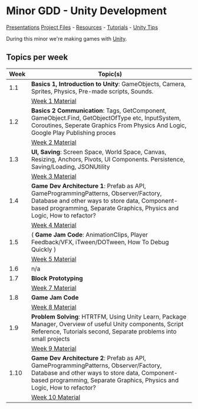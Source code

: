 # Minor GDD - Unity Development

[Presentations](https://hr-cmgt.github.io/Minor-GDD-Unity/)
[Project Files](projectfiles/) - 
[Resources](classes/00_resources.md) - 
[Tutorials](classes/00_tutorials.md) -
[Unity Tips](classes/00_unity.md)

During this minor we're making games with [Unity](https://unity.com/).

## Topics per week

| Week | Topic(s) 
|------|---------
| 1.1 | **Basics 1, Introduction to Unity**: GameObjects, Camera, Sprites, Physics, Pre-made scripts, Sounds. 
|  | [Week 1 Material](./classes/01_basics1.md)
| 1.2 | **Basics 2 Communication**: Tags, GetComponent, GameObject.Find, GetObjectOfType etc, InputSystem, Coroutines, Seperate Graphics From Physics And Logic, Google Play Publishing proces
|  | [Week 2 Material](./classes/02_basics2.md)
| 1.3 | **UI, Saving**:  Screen Space, World Space, Canvas, Resizing, Anchors, Pivots, UI Components. Persistence, Saving/Loading, JSONUtility
|  | [Week 3 Material](./classes/03_UI.md)
| 1.4 | **Game Dev Architecture 1**: Prefab as API, GameProgrammingPatterns, Observer/Factory, Database and other ways to store data, Component-based programming, Separate Graphics, Physics and Logic, How to refactor?
|  | [Week 4 Material](./classes/04_architecture1.md) 
| 1.5 | ( **Game Jam Code**: AnimationClips, Player Feedback/VFX, iTween/DOTween, How To Debug Quickly )
|  | [Week 5 Material](./classes/05_8_gamejam.md) 
| 1.6 | n/a
| 1.7 | **Block Prototyping** 
|  | [Week 7 Material](./classes/07_blockprototyping.md) 
| 1.8 | **Game Jam Code**  
|  | [Week 8 Material](./classes/05_8_gamejam.md) 
| 1.9 | **Problem Solving**: HTRTFM, Using Unity Learn, Package Manager, Overview of useful Unity components, Script Reference, Tutorials second, Separate problems into small projects
|  | [Week 9 Material](./classes/09_problemsolving.md) 
| 1.10 | **Game Dev Architecture 2**: Prefab as API, GameProgrammingPatterns, Observer/Factory, Database and other ways to store data, Component-based programming, Separate Graphics, Physics and Logic, How to refactor?
|  | [Week 10 Material](./classes/10_architecture2.md)
